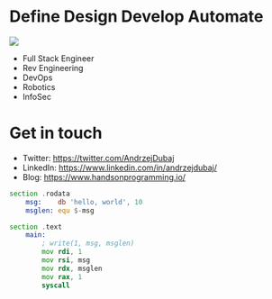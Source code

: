 # Define Design Develop Automate
![](https://komarev.com/ghpvc/?username=coffeina&color=ee959e)

* Full Stack Engineer
* Rev Engineering
* DevOps
* Robotics
* InfoSec

# Get in touch

* Twitter: <https://twitter.com/AndrzejDubaj>
* LinkedIn: <https://www.linkedin.com/in/andrzejdubaj/>
* Blog: <https://www.handsonprogramming.io/>

``` asm
section .rodata
    msg:    db 'hello, world', 10
    msglen: equ $-msg

section .text
    main:
        ; write(1, msg, msglen)
        mov rdi, 1
        mov rsi, msg
        mov rdx, msglen
        mov rax, 1
        syscall
```
